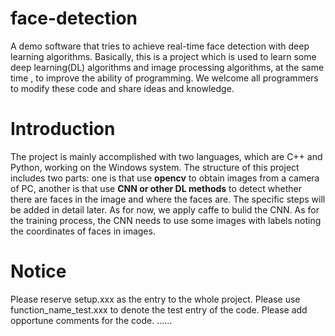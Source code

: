 # face-detection
A demo software that tries to achieve real-time face detection with deep learning algorithms.
Basically, this is a project which is used to learn some deep learning(DL) algorithms and image processing algorithms, at the same time
, to improve the ability of programming. We welcome all programmers to modify these code and share ideas and knowledge.

# Introduction
The project is mainly accomplished with two languages, which are C++ and Python, working on the Windows system. The structure of this project includes two parts: one is that use **opencv** to obtain images from a camera of PC, another is that use **CNN or other DL methods** to detect whether there are faces in the image and where the faces are. The specific steps will be added in detail later. As for now, we apply caffe to bulid the CNN. As for the training process, the CNN needs to use some images with labels noting the coordinates of faces in images. 

# Notice
Please reserve setup.xxx as the entry to the whole project.
Please use function_name_test.xxx to denote the test entry of the code.
Please add opportune comments for the code.
......
